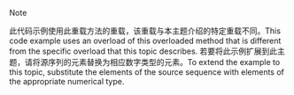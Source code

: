 > [!NOTE]
>  <span data-ttu-id="99504-101">此代码示例使用此重载方法的重载，该重载与本主题介绍的特定重载不同。</span><span class="sxs-lookup"><span data-stu-id="99504-101">This code example uses an overload of this overloaded method that is different from the specific overload that this topic describes.</span></span> <span data-ttu-id="99504-102">若要将此示例扩展到此主题，请将源序列的元素替换为相应数字类型的元素。</span><span class="sxs-lookup"><span data-stu-id="99504-102">To extend the example to this topic, substitute the elements of the source sequence with elements of the appropriate numerical type.</span></span>